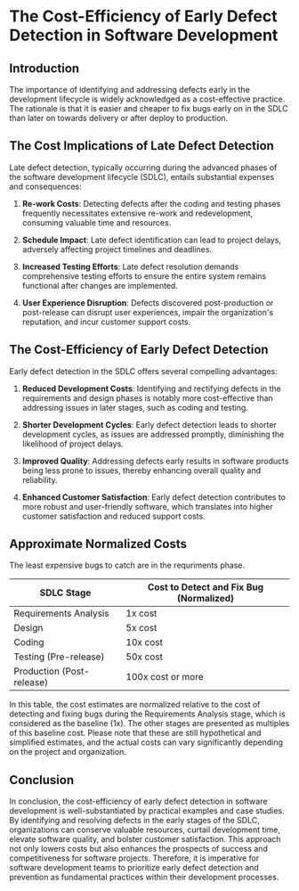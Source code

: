 # The Cost-Efficiency of Early Defect Detection in Software Development

## Introduction

The importance of identifying and addressing defects early in the development lifecycle is widely acknowledged as a cost-effective practice. The rationale is that it is easier and cheaper to fix bugs early on in the SDLC than later on towards delivery or after deploy to production.

## The Cost Implications of Late Defect Detection

Late defect detection, typically occurring during the advanced phases of the software development lifecycle (SDLC), entails substantial expenses and consequences:

1. **Re-work Costs**: Detecting defects after the coding and testing phases frequently necessitates extensive re-work and redevelopment, consuming valuable time and resources.

2. **Schedule Impact**: Late defect identification can lead to project delays, adversely affecting project timelines and deadlines.

3. **Increased Testing Efforts**: Late defect resolution demands comprehensive testing efforts to ensure the entire system remains functional after changes are implemented.

4. **User Experience Disruption**: Defects discovered post-production or post-release can disrupt user experiences, impair the organization's reputation, and incur customer support costs.

## The Cost-Efficiency of Early Defect Detection

Early defect detection in the SDLC offers several compelling advantages:

1. **Reduced Development Costs**: Identifying and rectifying defects in the requirements and design phases is notably more cost-effective than addressing issues in later stages, such as coding and testing.  

2. **Shorter Development Cycles**: Early defect detection leads to shorter development cycles, as issues are addressed promptly, diminishing the likelihood of project delays.

3. **Improved Quality**: Addressing defects early results in software products being less prone to issues, thereby enhancing overall quality and reliability.

4. **Enhanced Customer Satisfaction**: Early defect detection contributes to more robust and user-friendly software, which translates into higher customer satisfaction and reduced support costs.

## Approximate Normalized Costs
The least expensive bugs to catch are in the requriments phase.

| SDLC Stage              | Cost to Detect and Fix Bug (Normalized) |
|-------------------------|-----------------------------------------|
| Requirements Analysis   | 1x cost                                 |
| Design                  | 5x cost                                 |
| Coding                  | 10x cost                                |
| Testing (Pre-release)   | 50x cost                                |
| Production (Post-release)| 100x cost or more                      |


In this table, the cost estimates are normalized relative to the cost of detecting and fixing bugs during the Requirements Analysis stage, which is considered as the baseline (1x). The other stages are presented as multiples of this baseline cost. Please note that these are still hypothetical and simplified estimates, and the actual costs can vary significantly depending on the project and organization.

## Conclusion

In conclusion, the cost-efficiency of early defect detection in software development is well-substantiated by practical examples and case studies. By identifying and resolving defects in the early stages of the SDLC, organizations can conserve valuable resources, curtail development time, elevate software quality, and bolster customer satisfaction. This approach not only lowers costs but also enhances the prospects of success and competitiveness for software projects. Therefore, it is imperative for software development teams to prioritize early defect detection and prevention as fundamental practices within their development processes.

